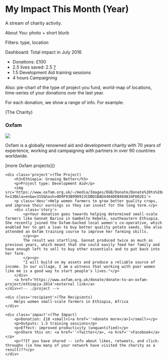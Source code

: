 # My Impact This Month (Year)

A stream of charity activity.

About You: photo + short blurb

Filters: type, location

Dashboard: Total impact in July 2016

 - Donations: £100
 - 2.5 lives saved: 2.5 <u title='what does this fraction mean? On average, this is the proportional impact that your donation had'>?</u>
 - 1.5 Development Aid training sessions
 - 4 hours Campaigning

Also: pie-chart of the type of project you fund, world-map of locations, time-series of your donations over the last year.

For each donation, we show a range of info. For example:

<div class='donation'>
	<div class='charity'>(The Charity)
		<h3>Oxfam</h3>
		<img src="//logo.clearbit.com/oxfam.co.uk?size=80">
		<p>Oxfam is a globally renowned aid and development charity with 70 years of experience, working and campaigning with partners in over 90 countries worldwide.</p>
		[more Oxfam projects]()
	</div>
	
	<div class='project'>(The Project)
		<h3>Ethiopia: Growing Better</h3>
		<p>Project type: Development Aid</p>		
		<img src='https://www.oxfam.org.uk/~/media/Images/OGB/Donate/Donate%20to%20a%20project/315x130_ethiopia.ashx?h=130&la=en&w=315&hash=0D9F93B990913CDBD1BAD4484DEB469A34F602E1'>
		<p class='desc'>Help women farmers to grow better quality crops, and improve their earnings so they can invest for the long term.</p>
		<div class='story'>
			<p>Your donation goes towards helping determined small-scale farmers like Gannat Bariso in Gambelto Kebele, southeastern Ethiopia. She recently joined the Oxfam-backed local women's co-operative, which enabled her to get a loan to buy better quality potato seeds. She also attended an Oxfam training course to improve her farming skills.
			</p><p>
			The result was startling. Gannat produced twice as much as previous years, which meant that she could easily feed her family and have enough left to sell to buy other essentials and to put back into her farm.
			</p><p>
			"I will build on my assets and produce a reliable source of income. In our village, I am a witness that working with poor women like me is a good way to start people's lives."</p>
		</div>
		<a href='https://www.oxfam.org.uk/donate/donate-to-an-oxfam-project/ethiopia-2014'>external link</a>
	</div><!-- ./project -->
	
	<div class='recipient'>(The Recipients)
		Helps women small-scale farmers in Ethiopia, Africa
	</div>

	<div class='impact'>(The Impact)
		<p>Donation: £10 <small>[<a href=''>donate more</a>]</small></p>
		<p>Outputs: 1.5 training sessions</p>
		<p>Effect: improved productivity (unquantified)</p>
		<p>Share this on: <a href=''>Twitter</a>, <a href=''>Facebook</a></p>
		<p>??If you have shared -- info about likes, retweets, and click-throughs (ie how many of your network have visited the charity as a result)??</p>
	</div>
</div>
